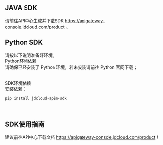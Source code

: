 ## JAVA SDK<br>
请前往API中心生成并下载SDK https://apigateway-console.jdcloud.com/product 。<br>

## Python SDK<br>
请按以下说明准备好环境。<br>
Python环境依赖<br>
请确保已经安装了 Python 环境，若未安装请前往 Python 官网下载；<br><br>

SDK环境依赖<br>
安装依赖：<br>

 ```bash
pip install jdcloud-apim-sdk
 ```
 <br>

 ## SDK使用指南
 建议前往API中心下载文档 https://apigateway-console.jdcloud.com/product</a>！
